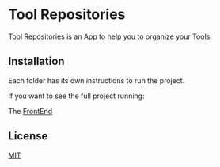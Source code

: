 # Tool Repositories

Tool Repositories is an App to help you to organize your Tools.

## Installation

Each folder has its own instructions to run the project.

If you want to see the full project running:

The [FrontEnd]()


## License
[MIT](https://choosealicense.com/licenses/mit/)
